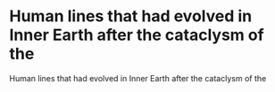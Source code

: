 # Human lines that had evolved in Inner Earth after the cataclysm of the

Human lines that had evolved in Inner Earth after the cataclysm of the